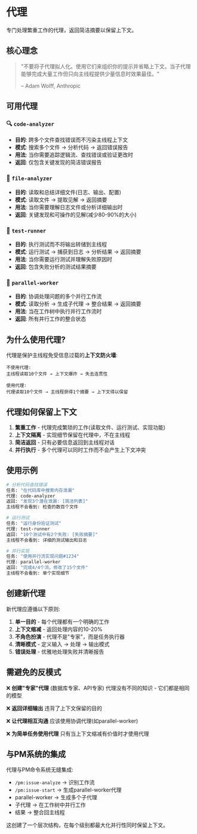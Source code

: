 # 代理

专门处理繁重工作的代理，返回简洁摘要以保留上下文。

## 核心理念

> "不要将子代理拟人化。使用它们来组织你的提示并省略上下文。当子代理能够完成大量工作但只向主线程提供少量信息时效果最佳。"
>
> – Adam Wolff, Anthropic

## 可用代理

### 🔍 `code-analyzer`
- **目的**: 跨多个文件查找错误而不污染主线程上下文
- **模式**: 搜索多个文件 → 分析代码 → 返回错误报告
- **用法**: 当你需要追踪逻辑流、查找错误或验证更改时
- **返回**: 仅包含关键发现的简洁错误报告

### 📄 `file-analyzer`
- **目的**: 读取和总结详细文件(日志、输出、配置)
- **模式**: 读取文件 → 提取见解 → 返回摘要
- **用法**: 当你需要理解日志文件或分析详细输出时
- **返回**: 关键发现和可操作的见解(减少80-90%的大小)

### 🧪 `test-runner`
- **目的**: 执行测试而不将输出转储到主线程
- **模式**: 运行测试 → 捕获到日志 → 分析结果 → 返回摘要
- **用法**: 当你需要运行测试并理解失败原因时
- **返回**: 包含失败分析的测试结果摘要

### 🔀 `parallel-worker`
- **目的**: 协调处理问题的多个并行工作流
- **模式**: 读取分析 → 生成子代理 → 整合结果 → 返回摘要
- **用法**: 当在工作树中执行并行工作流时
- **返回**: 所有并行工作的整合状态

## 为什么使用代理?

代理是保护主线程免受信息过载的**上下文防火墙**:

```
不使用代理:
主线程读取10个文件 → 上下文爆炸 → 失去连贯性

使用代理:
代理读取10个文件 → 主线程获得1个摘要 → 上下文得以保留
```

## 代理如何保留上下文

1. **繁重工作** - 代理完成繁琐的工作(读取文件、运行测试、实现功能)
2. **上下文隔离** - 实现细节保留在代理中，不在主线程
3. **简洁返回** - 只有必要信息返回到主线程对话
4. **并行执行** - 多个代理可以同时工作而不会产生上下文冲突

## 使用示例

```bash
# 分析代码查找错误
任务: "在代码库中搜索内存泄漏"
代理: code-analyzer
返回: "发现3个潜在泄漏: [简洁列表]"
主线程不会看到: 检查的数百个文件

# 运行测试
任务: "运行身份验证测试"
代理: test-runner
返回: "10个测试中有2个失败: [失败摘要]"
主线程不会看到: 详细的测试输出和日志

# 并行实现
任务: "使用并行流实现问题#1234"
代理: parallel-worker
返回: "完成4/4个流，修改了15个文件"
主线程不会看到: 单个实现细节
```

## 创建新代理

新代理应遵循以下原则:

1. **单一目的** - 每个代理都有一个明确的工作
2. **上下文缩减** - 返回处理内容的10-20%
3. **不角色扮演** - 代理不是"专家"，而是任务执行器
4. **清晰模式** - 定义输入 → 处理 → 输出模式
5. **错误处理** - 优雅地处理失败并清晰报告

## 需避免的反模式

❌ **创建"专家"代理** (数据库专家、API专家)
   代理没有不同的知识 - 它们都是相同的模型

❌ **返回详细输出**
   违背了上下文保留的目的

❌ **让代理相互沟通**
   应该使用协调代理(如parallel-worker)

❌ **为简单任务使用代理**
   只有当上下文缩减有价值时才使用代理

## 与PM系统的集成

代理与PM命令系统无缝集成:

- `/pm:issue-analyze` → 识别工作流
- `/pm:issue-start` → 生成parallel-worker代理
- parallel-worker → 生成多个子代理
- 子代理 → 在工作树中并行工作
- 结果 → 整合回主线程

这创建了一个层次结构，在每个级别都最大化并行性同时保留上下文。
